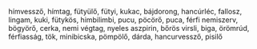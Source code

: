 hímvessző, hímtag, fütyülő, fütyi, kukac, bájdorong, hancúrléc, fallosz, lingam, kuki, fütykös, himbilimbi, pucu, pöcörő, puca, férfi nemiszerv, bögyörő, cerka, nemi végtag, nyeles aszpirin, bőrös virsli, biga, örömrúd, férfiasság, tök, minibicska, pömpölő, dárda, hancurvessző, pisilő
